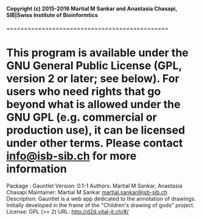 #### Copyright (c) 2015-2016 Martial M Sankar and Anastasia Chasapi, SIB|Swiss Institute of Bioinformtics  ####
==============================================

This program is available under the GNU General Public License (GPL, version 2 or later; see below). For users who need rights that go beyond what is allowed under the GNU GPL (e.g. commercial or production use), it can be licensed under other terms. Please contact info@isb-sib.ch for more information
==============================================

Package : Gauntlet
Version: 0.1-1
Authors: Martial M Sankar, Anastasia Chasapi
Maintainer: Martial M Sankar <martial.sankar@isb-sib.ch>
Description: Gauntlet is a web app dedicated to the annotation of drawings. Initially developed in the frame of the "Children's drawing of gods" project. 
License: GPL (>= 2)
URL: http://d2d.vital-it.ch/#/
